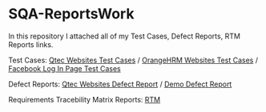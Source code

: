 # SQA-ReportsWork
In this repository I attached all of my Test Cases, Defect Reports, RTM Reports links.

Test Cases:
[Qtec Websites Test Cases](https://docs.google.com/spreadsheets/d/1RrLT4BTvanfGtOK_25T89_1EB5hDOOx_h5152OV18C8/edit#gid=0) /
[OrangeHRM Websites Test Cases](https://docs.google.com/spreadsheets/d/1OjAHiQ-w-0d2x-kNbzBYY2mrcRGnR9cGVRoBj19smLk/edit#gid=1160708872) /
[Facebook Log In Page Test Cases](https://docs.google.com/spreadsheets/d/1URfBBwbH9_B0YCa_Y5bHfJTbUY-MJ2BfBXBVSo0qdzA/edit#gid=0)

Defect Reports:
[Qtec Websites Defect Report](https://docs.google.com/spreadsheets/d/1GdzB8_Gt843HReK51oMohKEY_uZT_Ka186NfZYzsE2Q/edit#gid=0) /
[Demo Defect Report](https://docs.google.com/spreadsheets/d/1GdzB8_Gt843HReK51oMohKEY_uZT_Ka186NfZYzsE2Q/edit#gid=0)

Requirements Tracebility Matrix Reports:
[RTM](https://docs.google.com/spreadsheets/d/1JpRjTEPo75pMSrxjq9n1DiW2_EELjkxGXcRTplrwIg8/edit#gid=0)

